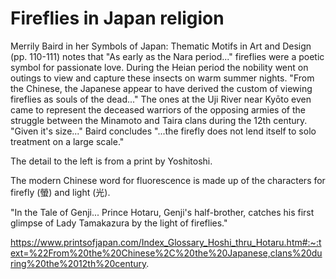 # Fireflies in Japan religion
Merrily Baird in her Symbols of Japan: Thematic Motifs in Art and Design (pp. 110-111) notes that "As early as the Nara period..." fireflies were a poetic symbol for passionate love. During the Heian period the nobility went on outings to view and capture these insects on warm summer nights. "From the Chinese, the Japanese appear to have derived the custom of viewing fireflies as souls of the dead..." The ones at the Uji River near Kyōto even came to represent the deceased warriors of the opposing armies of the struggle between the Minamoto and Taira clans during the 12th century.  "Given it's size..." Baird concludes "...the firefly does not lend itself to solo treatment on a large scale."
 
The detail to the left is from a print by Yoshitoshi.
 
The modern Chinese word for fluorescence is made up of the characters for firefly (螢) and light (光).


"In the Tale of Genji... Prince Hotaru, Genji's half-brother, catches his first glimpse of Lady Tamakazura by the light of fireflies."

https://www.printsofjapan.com/Index_Glossary_Hoshi_thru_Hotaru.htm#:~:text=%22From%20the%20Chinese%2C%20the%20Japanese,clans%20during%20the%2012th%20century.


